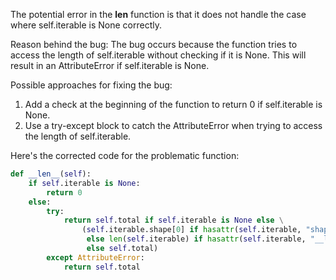 The potential error in the __len__ function is that it does not handle the case where self.iterable is None correctly. 

Reason behind the bug: The bug occurs because the function tries to access the length of self.iterable without checking if it is None. This will result in an AttributeError if self.iterable is None.

Possible approaches for fixing the bug:
1. Add a check at the beginning of the function to return 0 if self.iterable is None.
2. Use a try-except block to catch the AttributeError when trying to access the length of self.iterable.

Here's the corrected code for the problematic function:

```python
def __len__(self):
    if self.iterable is None:
        return 0
    else:
        try:
            return self.total if self.iterable is None else \
                (self.iterable.shape[0] if hasattr(self.iterable, "shape")
                 else len(self.iterable) if hasattr(self.iterable, "__len__")
                 else self.total)
        except AttributeError:
            return self.total
```